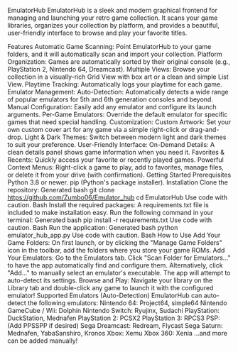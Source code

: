 EmulatorHub
EmulatorHub is a sleek and modern graphical frontend for managing and launching your retro game collection. It scans your game libraries, organizes your collection by platform, and provides a beautiful, user-friendly interface to browse and play your favorite titles.

Features
Automatic Game Scanning: Point EmulatorHub to your game folders, and it will automatically scan and import your collection.
Platform Organization: Games are automatically sorted by their original console (e.g., PlayStation 2, Nintendo 64, Dreamcast).
Multiple Views: Browse your collection in a visually-rich Grid View with box art or a clean and simple List View.
Playtime Tracking: Automatically logs your playtime for each game.
Emulator Management:
Auto-Detection: Automatically detects a wide range of popular emulators for 5th and 6th generation consoles and beyond.
Manual Configuration: Easily add any emulator and configure its launch arguments.
Per-Game Emulators: Override the default emulator for specific games that need special handling.
Customization:
Custom Artwork: Set your own custom cover art for any game via a simple right-click or drag-and-drop.
Light & Dark Themes: Switch between modern light and dark themes to suit your preference.
User-Friendly Interface:
On-Demand Details: A clean details panel shows game information when you need it.
Favorites & Recents: Quickly access your favorite or recently played games.
Powerful Context Menus: Right-click a game to play, add to favorites, manage files, or delete it from your drive (with confirmation).
Getting Started
Prerequisites
Python 3.8 or newer.
pip (Python's package installer).
Installation
Clone the repository:
Generated bash
git clone https://github.com/Zumbo06/Emulator_hub
cd EmulatorHub
Use code with caution.
Bash
Install the required packages:
A requirements.txt file is included to make installation easy. Run the following command in your terminal:
Generated bash
pip install -r requirements.txt
Use code with caution.
Bash
Run the application:
Generated bash
python emulator_hub_app.py
Use code with caution.
Bash
How to Use
Add Your Game Folders: On first launch, or by clicking the "Manage Game Folders" icon in the toolbar, add the folders where you store your game ROMs.
Add Your Emulators:
Go to the Emulators tab.
Click "Scan Folder for Emulators..." to have the app automatically find and configure them.
Alternatively, click "Add..." to manually select an emulator's executable. The app will attempt to auto-detect its settings.
Browse and Play: Navigate your library on the Library tab and double-click any game to launch it with the configured emulator!
Supported Emulators (Auto-Detection)
EmulatorHub can auto-detect the following emulators:
Nintendo 64: Project64, simple64
Nintendo GameCube / Wii: Dolphin
Nintendo Switch: Ryujinx, Sudachi
PlayStation: DuckStation, Mednafen
PlayStation 2: PCSX2
PlayStation 3: RPCS3
PSP: (Add PPSSPP if desired)
Sega Dreamcast: Redream, Flycast
Sega Saturn: Mednafen, YabaSanshiro, Kronos
Xbox: Xemu
Xbox 360: Xenia
...and more can be added manually!
